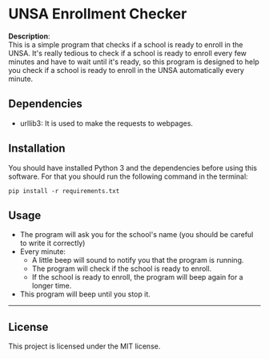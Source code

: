 # UNSA Enrollment Checker

**Description**:  
This is a simple program that checks if a school is ready to enroll in the UNSA.
It's really tedious to check if a school is ready to enroll every few minutes and have to wait until it's ready, so this program is designed to help you check if a school is ready to enroll in the UNSA automatically every minute.


## Dependencies

- urllib3: It is used to make the requests to webpages.

## Installation

You should have installed Python 3 and the dependencies before using this software.
For that you should run the following command in the terminal:

```
pip install -r requirements.txt
```

## Usage

- The program will ask you for the school's name (you should be careful to write it correctly) 
- Every minute:
    - A little beep will sound to notify you that the program is running.
    - The program will check if the school is ready to enroll.
    - If the school is ready to enroll, the program will beep again for a longer time.
- This program will beep until you stop it.

----

## License
This project is licensed under the MIT license.